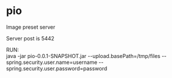 # pio
Image preset server<br>

Server post is 5442

RUN:<br>
java -jar pio-0.0.1-SNAPSHOT.jar --upload.basePath=/tmp/files --spring.security.user.name=username --spring.security.user.password=password
